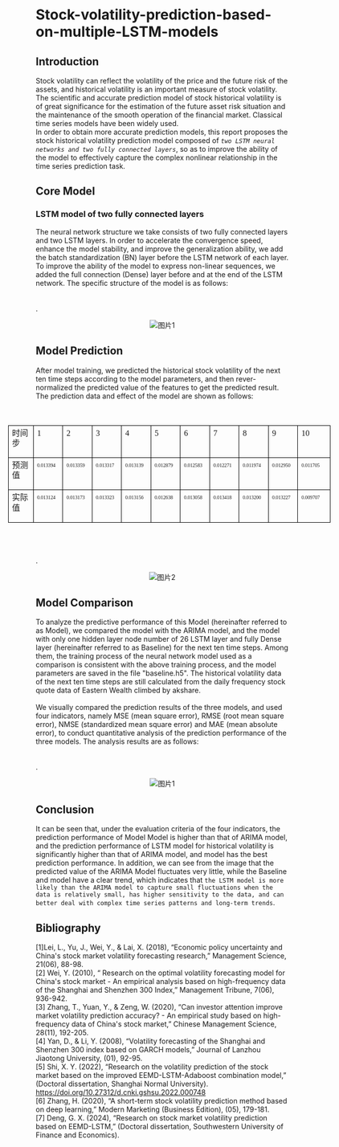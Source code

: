 # Stock-volatility-prediction-based-on-multiple-LSTM-models
## Introduction
Stock volatility can reflect the volatility of the price and the future risk of the assets, and historical volatility is an important measure of stock volatility. The scientific and accurate prediction model of stock historical volatility is of great significance for the estimation of the future asset risk situation and the maintenance of the smooth operation of the financial market. Classical time series models have been widely used. <br>In order to obtain more accurate prediction models, this report proposes the stock historical volatility prediction model composed of *`two LSTM neural networks and two fully connected layers`*, so as to improve the ability of the model to effectively capture the complex nonlinear relationship in the time series prediction task.
## Core Model
### LSTM model of two fully connected layers
The neural network structure we take consists of two fully connected layers and two LSTM layers. In order to accelerate the convergence speed, enhance the model stability, and improve the generalization ability, we add the batch standardization (BN) layer before the LSTM network of each layer. To improve the ability of the model to express non-linear sequences, we added the full connection (Dense) layer before and at the end of the LSTM network. The specific structure of the model is as follows:<br><br><br>
.<div align=center>
![图片1](https://github.com/opdpjfj/Stock-volatility-prediction-based-on-multiple-LSTM-models/assets/125139348/fa903923-8004-4732-8e4a-b1daebfe0a23)
</div>

## Model Prediction
After model training, we predicted the historical stock volatility of the next ten time steps according to the model parameters, and then rever-normalized the predicted value of the features to get the predicted result. The prediction data and effect of the model are shown as follows:<br><br><br>
<table class="MsoTableGrid" border="1" cellspacing="0" style="border-collapse:collapse;width:482.1500pt;margin-left:-41.5500pt;
border:none;mso-border-left-alt:0.5000pt solid windowtext;mso-border-top-alt:0.5000pt solid windowtext;
mso-border-right-alt:0.5000pt solid windowtext;mso-border-bottom-alt:0.5000pt solid windowtext;mso-border-insideh:0.5000pt solid windowtext;
mso-border-insidev:0.5000pt solid windowtext;mso-padding-alt:0.0000pt 5.4000pt 0.0000pt 5.4000pt ;"><tbody><tr><td width="103" valign="top" style="width:51.6500pt;padding:0.0000pt 5.4000pt 0.0000pt 5.4000pt ;border-left:1.0000pt solid windowtext;
mso-border-left-alt:0.5000pt solid windowtext;border-right:1.0000pt solid windowtext;mso-border-right-alt:0.5000pt solid windowtext;
border-top:1.0000pt solid windowtext;mso-border-top-alt:0.5000pt solid windowtext;border-bottom:1.0000pt solid windowtext;
mso-border-bottom-alt:0.5000pt solid windowtext;"><p class="MsoNormal" style="margin-top:4.9000pt;line-height:15.3000pt;mso-line-height-rule:exactly;"><span style="font-family:宋体;letter-spacing:-0.1000pt;font-size:12.0000pt;
mso-font-kerning:1.0000pt;position:relative;top:-1.0000pt;
mso-text-raise:1.0000pt;"><font face="宋体">时间步</font></span><span style="font-family:宋体;letter-spacing:-0.1000pt;font-size:12.0000pt;
mso-font-kerning:1.0000pt;position:relative;top:-1.0000pt;
mso-text-raise:1.0000pt;"><o:p></o:p></span></p></td><td width="83" valign="top" style="width:41.6000pt;padding:0.0000pt 5.4000pt 0.0000pt 5.4000pt ;border-left:1.0000pt solid windowtext;
mso-border-left-alt:0.5000pt solid windowtext;border-right:1.0000pt solid windowtext;mso-border-right-alt:0.5000pt solid windowtext;
border-top:1.0000pt solid windowtext;mso-border-top-alt:0.5000pt solid windowtext;border-bottom:1.0000pt solid windowtext;
mso-border-bottom-alt:0.5000pt solid windowtext;"><p class="MsoNormal" style="margin-top:4.9000pt;line-height:15.3000pt;mso-line-height-rule:exactly;"><span style="font-family:宋体;letter-spacing:-0.1000pt;font-size:12.0000pt;
mso-font-kerning:1.0000pt;position:relative;top:-1.0000pt;
mso-text-raise:1.0000pt;"><font face="宋体">1</font></span><span style="font-family:宋体;letter-spacing:-0.1000pt;font-size:12.0000pt;
mso-font-kerning:1.0000pt;position:relative;top:-1.0000pt;
mso-text-raise:1.0000pt;"><o:p></o:p></span></p></td><td width="83" valign="top" style="width:41.6000pt;padding:0.0000pt 5.4000pt 0.0000pt 5.4000pt ;border-left:1.0000pt solid windowtext;
mso-border-left-alt:0.5000pt solid windowtext;border-right:1.0000pt solid windowtext;mso-border-right-alt:0.5000pt solid windowtext;
border-top:1.0000pt solid windowtext;mso-border-top-alt:0.5000pt solid windowtext;border-bottom:1.0000pt solid windowtext;
mso-border-bottom-alt:0.5000pt solid windowtext;"><p class="MsoNormal" style="margin-top:4.9000pt;line-height:15.3000pt;mso-line-height-rule:exactly;"><span style="font-family:宋体;letter-spacing:-0.1000pt;font-size:12.0000pt;
mso-font-kerning:1.0000pt;position:relative;top:-1.0000pt;
mso-text-raise:1.0000pt;"><font face="宋体">2</font></span><span style="font-family:宋体;letter-spacing:-0.1000pt;font-size:12.0000pt;
mso-font-kerning:1.0000pt;position:relative;top:-1.0000pt;
mso-text-raise:1.0000pt;"><o:p></o:p></span></p></td><td width="83" valign="top" style="width:41.6000pt;padding:0.0000pt 5.4000pt 0.0000pt 5.4000pt ;border-left:1.0000pt solid windowtext;
mso-border-left-alt:0.5000pt solid windowtext;border-right:1.0000pt solid windowtext;mso-border-right-alt:0.5000pt solid windowtext;
border-top:1.0000pt solid windowtext;mso-border-top-alt:0.5000pt solid windowtext;border-bottom:1.0000pt solid windowtext;
mso-border-bottom-alt:0.5000pt solid windowtext;"><p class="MsoNormal" style="margin-top:4.9000pt;line-height:15.3000pt;mso-line-height-rule:exactly;"><span style="font-family:宋体;letter-spacing:-0.1000pt;font-size:12.0000pt;
mso-font-kerning:1.0000pt;position:relative;top:-1.0000pt;
mso-text-raise:1.0000pt;"><font face="宋体">3</font></span><span style="font-family:宋体;letter-spacing:-0.1000pt;font-size:12.0000pt;
mso-font-kerning:1.0000pt;position:relative;top:-1.0000pt;
mso-text-raise:1.0000pt;"><o:p></o:p></span></p></td><td width="83" valign="top" style="width:41.6000pt;padding:0.0000pt 5.4000pt 0.0000pt 5.4000pt ;border-left:1.0000pt solid windowtext;
mso-border-left-alt:0.5000pt solid windowtext;border-right:1.0000pt solid windowtext;mso-border-right-alt:0.5000pt solid windowtext;
border-top:1.0000pt solid windowtext;mso-border-top-alt:0.5000pt solid windowtext;border-bottom:1.0000pt solid windowtext;
mso-border-bottom-alt:0.5000pt solid windowtext;"><p class="MsoNormal" style="margin-top:4.9000pt;line-height:15.3000pt;mso-line-height-rule:exactly;"><span style="font-family:宋体;letter-spacing:-0.1000pt;font-size:12.0000pt;
mso-font-kerning:1.0000pt;position:relative;top:-1.0000pt;
mso-text-raise:1.0000pt;"><font face="宋体">4</font></span><span style="font-family:宋体;letter-spacing:-0.1000pt;font-size:12.0000pt;
mso-font-kerning:1.0000pt;position:relative;top:-1.0000pt;
mso-text-raise:1.0000pt;"><o:p></o:p></span></p></td><td width="83" valign="top" style="width:41.6000pt;padding:0.0000pt 5.4000pt 0.0000pt 5.4000pt ;border-left:1.0000pt solid windowtext;
mso-border-left-alt:0.5000pt solid windowtext;border-right:1.0000pt solid windowtext;mso-border-right-alt:0.5000pt solid windowtext;
border-top:1.0000pt solid windowtext;mso-border-top-alt:0.5000pt solid windowtext;border-bottom:1.0000pt solid windowtext;
mso-border-bottom-alt:0.5000pt solid windowtext;"><p class="MsoNormal" style="margin-top:4.9000pt;line-height:15.3000pt;mso-line-height-rule:exactly;"><span style="font-family:宋体;letter-spacing:-0.1000pt;font-size:12.0000pt;
mso-font-kerning:1.0000pt;position:relative;top:-1.0000pt;
mso-text-raise:1.0000pt;"><font face="宋体">5</font></span><span style="font-family:宋体;letter-spacing:-0.1000pt;font-size:12.0000pt;
mso-font-kerning:1.0000pt;position:relative;top:-1.0000pt;
mso-text-raise:1.0000pt;"><o:p></o:p></span></p></td><td width="83" valign="top" style="width:41.6000pt;padding:0.0000pt 5.4000pt 0.0000pt 5.4000pt ;border-left:1.0000pt solid windowtext;
mso-border-left-alt:0.5000pt solid windowtext;border-right:1.0000pt solid windowtext;mso-border-right-alt:0.5000pt solid windowtext;
border-top:1.0000pt solid windowtext;mso-border-top-alt:0.5000pt solid windowtext;border-bottom:1.0000pt solid windowtext;
mso-border-bottom-alt:0.5000pt solid windowtext;"><p class="MsoNormal" style="margin-top:4.9000pt;line-height:15.3000pt;mso-line-height-rule:exactly;"><span style="font-family:宋体;letter-spacing:-0.1000pt;font-size:12.0000pt;
mso-font-kerning:1.0000pt;position:relative;top:-1.0000pt;
mso-text-raise:1.0000pt;"><font face="宋体">6</font></span><span style="font-family:宋体;letter-spacing:-0.1000pt;font-size:12.0000pt;
mso-font-kerning:1.0000pt;position:relative;top:-1.0000pt;
mso-text-raise:1.0000pt;"><o:p></o:p></span></p></td><td width="83" valign="top" style="width:41.6000pt;padding:0.0000pt 5.4000pt 0.0000pt 5.4000pt ;border-left:1.0000pt solid windowtext;
mso-border-left-alt:0.5000pt solid windowtext;border-right:1.0000pt solid windowtext;mso-border-right-alt:0.5000pt solid windowtext;
border-top:1.0000pt solid windowtext;mso-border-top-alt:0.5000pt solid windowtext;border-bottom:1.0000pt solid windowtext;
mso-border-bottom-alt:0.5000pt solid windowtext;"><p class="MsoNormal" style="margin-top:4.9000pt;line-height:15.3000pt;mso-line-height-rule:exactly;"><span style="font-family:宋体;letter-spacing:-0.1000pt;font-size:12.0000pt;
mso-font-kerning:1.0000pt;position:relative;top:-1.0000pt;
mso-text-raise:1.0000pt;"><font face="宋体">7</font></span><span style="font-family:宋体;letter-spacing:-0.1000pt;font-size:12.0000pt;
mso-font-kerning:1.0000pt;position:relative;top:-1.0000pt;
mso-text-raise:1.0000pt;"><o:p></o:p></span></p></td><td width="83" valign="top" style="width:41.6000pt;padding:0.0000pt 5.4000pt 0.0000pt 5.4000pt ;border-left:1.0000pt solid windowtext;
mso-border-left-alt:0.5000pt solid windowtext;border-right:1.0000pt solid windowtext;mso-border-right-alt:0.5000pt solid windowtext;
border-top:1.0000pt solid windowtext;mso-border-top-alt:0.5000pt solid windowtext;border-bottom:1.0000pt solid windowtext;
mso-border-bottom-alt:0.5000pt solid windowtext;"><p class="MsoNormal" style="margin-top:4.9000pt;line-height:15.3000pt;mso-line-height-rule:exactly;"><span style="font-family:宋体;letter-spacing:-0.1000pt;font-size:12.0000pt;
mso-font-kerning:1.0000pt;position:relative;top:-1.0000pt;
mso-text-raise:1.0000pt;"><font face="宋体">8</font></span><span style="font-family:宋体;letter-spacing:-0.1000pt;font-size:12.0000pt;
mso-font-kerning:1.0000pt;position:relative;top:-1.0000pt;
mso-text-raise:1.0000pt;"><o:p></o:p></span></p></td><td width="83" valign="top" style="width:41.6000pt;padding:0.0000pt 5.4000pt 0.0000pt 5.4000pt ;border-left:1.0000pt solid windowtext;
mso-border-left-alt:0.5000pt solid windowtext;border-right:1.0000pt solid windowtext;mso-border-right-alt:0.5000pt solid windowtext;
border-top:1.0000pt solid windowtext;mso-border-top-alt:0.5000pt solid windowtext;border-bottom:1.0000pt solid windowtext;
mso-border-bottom-alt:0.5000pt solid windowtext;"><p class="MsoNormal" style="margin-top:4.9000pt;line-height:15.3000pt;mso-line-height-rule:exactly;"><span style="font-family:宋体;letter-spacing:-0.1000pt;font-size:12.0000pt;
mso-font-kerning:1.0000pt;position:relative;top:-1.0000pt;
mso-text-raise:1.0000pt;"><font face="宋体">9</font></span><span style="font-family:宋体;letter-spacing:-0.1000pt;font-size:12.0000pt;
mso-font-kerning:1.0000pt;position:relative;top:-1.0000pt;
mso-text-raise:1.0000pt;"><o:p></o:p></span></p></td><td width="112" valign="top" style="width:56.1000pt;padding:0.0000pt 5.4000pt 0.0000pt 5.4000pt ;border-left:1.0000pt solid windowtext;
mso-border-left-alt:0.5000pt solid windowtext;border-right:1.0000pt solid windowtext;mso-border-right-alt:0.5000pt solid windowtext;
border-top:1.0000pt solid windowtext;mso-border-top-alt:0.5000pt solid windowtext;border-bottom:1.0000pt solid windowtext;
mso-border-bottom-alt:0.5000pt solid windowtext;"><p class="MsoNormal" style="margin-top:4.9000pt;line-height:15.3000pt;mso-line-height-rule:exactly;"><span style="font-family:宋体;letter-spacing:-0.1000pt;font-size:12.0000pt;
mso-font-kerning:1.0000pt;position:relative;top:-1.0000pt;
mso-text-raise:1.0000pt;"><font face="宋体">10</font></span><span style="font-family:宋体;letter-spacing:-0.1000pt;font-size:12.0000pt;
mso-font-kerning:1.0000pt;position:relative;top:-1.0000pt;
mso-text-raise:1.0000pt;"><o:p></o:p></span></p></td></tr><tr><td width="103" valign="top" style="width:51.6500pt;padding:0.0000pt 5.4000pt 0.0000pt 5.4000pt ;border-left:1.0000pt solid windowtext;
mso-border-left-alt:0.5000pt solid windowtext;border-right:1.0000pt solid windowtext;mso-border-right-alt:0.5000pt solid windowtext;
border-top:none;mso-border-top-alt:0.5000pt solid windowtext;border-bottom:1.0000pt solid windowtext;
mso-border-bottom-alt:0.5000pt solid windowtext;"><p class="MsoNormal" style="margin-top:4.9000pt;line-height:15.3000pt;mso-line-height-rule:exactly;"><span style="font-family:宋体;letter-spacing:-0.1000pt;font-size:12.0000pt;
mso-font-kerning:1.0000pt;position:relative;top:-1.0000pt;
mso-text-raise:1.0000pt;"><font face="宋体">预测值</font></span><span style="font-family:宋体;letter-spacing:-0.1000pt;font-size:12.0000pt;
mso-font-kerning:1.0000pt;position:relative;top:-1.0000pt;
mso-text-raise:1.0000pt;"><o:p></o:p></span></p></td><td width="83" valign="top" style="width:41.6000pt;padding:0.0000pt 5.4000pt 0.0000pt 5.4000pt ;border-left:1.0000pt solid windowtext;
mso-border-left-alt:0.5000pt solid windowtext;border-right:1.0000pt solid windowtext;mso-border-right-alt:0.5000pt solid windowtext;
border-top:none;mso-border-top-alt:0.5000pt solid windowtext;border-bottom:1.0000pt solid windowtext;
mso-border-bottom-alt:0.5000pt solid windowtext;"><p class="MsoNormal" style="margin-top:4.9000pt;line-height:15.3000pt;mso-line-height-rule:exactly;"><span style="font-family:'Calibri Light';mso-fareast-font-family:宋体;mso-bidi-font-family:宋体;
letter-spacing:-0.1000pt;font-size:7.5000pt;mso-font-kerning:1.0000pt;
position:relative;top:-1.0000pt;mso-text-raise:1.0000pt;">0.013</span><span style="font-family:宋体;mso-ascii-font-family:'Calibri Light';mso-hansi-font-family:'Calibri Light';
letter-spacing:-0.1000pt;font-size:7.5000pt;mso-font-kerning:1.0000pt;
position:relative;top:-1.0000pt;mso-text-raise:1.0000pt;"><font face="Calibri Light">394</font></span><span style="font-family:宋体;letter-spacing:-0.1000pt;font-size:12.0000pt;
mso-font-kerning:1.0000pt;position:relative;top:-1.0000pt;
mso-text-raise:1.0000pt;"><o:p></o:p></span></p></td><td width="83" valign="top" style="width:41.6000pt;padding:0.0000pt 5.4000pt 0.0000pt 5.4000pt ;border-left:1.0000pt solid windowtext;
mso-border-left-alt:0.5000pt solid windowtext;border-right:1.0000pt solid windowtext;mso-border-right-alt:0.5000pt solid windowtext;
border-top:none;mso-border-top-alt:0.5000pt solid windowtext;border-bottom:1.0000pt solid windowtext;
mso-border-bottom-alt:0.5000pt solid windowtext;"><p class="MsoNormal" style="margin-top:4.9000pt;line-height:15.3000pt;mso-line-height-rule:exactly;"><span style="font-family:'Calibri Light';mso-fareast-font-family:宋体;mso-bidi-font-family:宋体;
letter-spacing:-0.1000pt;font-size:7.5000pt;mso-font-kerning:1.0000pt;
position:relative;top:-1.0000pt;mso-text-raise:1.0000pt;">0.01</span><span style="font-family:宋体;mso-ascii-font-family:'Calibri Light';mso-hansi-font-family:'Calibri Light';
letter-spacing:-0.1000pt;font-size:7.5000pt;mso-font-kerning:1.0000pt;
position:relative;top:-1.0000pt;mso-text-raise:1.0000pt;"><font face="Calibri Light">3359</font></span><span style="font-family:'Calibri Light';mso-fareast-font-family:宋体;mso-bidi-font-family:宋体;
letter-spacing:-0.1000pt;font-size:7.5000pt;mso-font-kerning:1.0000pt;
position:relative;top:-1.0000pt;mso-text-raise:1.0000pt;"><o:p></o:p></span></p></td><td width="83" valign="top" style="width:41.6000pt;padding:0.0000pt 5.4000pt 0.0000pt 5.4000pt ;border-left:1.0000pt solid windowtext;
mso-border-left-alt:0.5000pt solid windowtext;border-right:1.0000pt solid windowtext;mso-border-right-alt:0.5000pt solid windowtext;
border-top:none;mso-border-top-alt:0.5000pt solid windowtext;border-bottom:1.0000pt solid windowtext;
mso-border-bottom-alt:0.5000pt solid windowtext;"><p class="MsoNormal" style="margin-top:4.9000pt;line-height:15.3000pt;mso-line-height-rule:exactly;"><span style="font-family:'Calibri Light';mso-fareast-font-family:宋体;mso-bidi-font-family:宋体;
letter-spacing:-0.1000pt;font-size:7.5000pt;mso-font-kerning:1.0000pt;
position:relative;top:-1.0000pt;mso-text-raise:1.0000pt;">0.0</span><span style="font-family:宋体;mso-ascii-font-family:'Calibri Light';mso-hansi-font-family:'Calibri Light';
letter-spacing:-0.1000pt;font-size:7.5000pt;mso-font-kerning:1.0000pt;
position:relative;top:-1.0000pt;mso-text-raise:1.0000pt;"><font face="Calibri Light">13317</font></span><span style="font-family:'Calibri Light';mso-fareast-font-family:宋体;mso-bidi-font-family:宋体;
letter-spacing:-0.1000pt;font-size:7.5000pt;mso-font-kerning:1.0000pt;
position:relative;top:-1.0000pt;mso-text-raise:1.0000pt;"><o:p></o:p></span></p></td><td width="83" valign="top" style="width:41.6000pt;padding:0.0000pt 5.4000pt 0.0000pt 5.4000pt ;border-left:1.0000pt solid windowtext;
mso-border-left-alt:0.5000pt solid windowtext;border-right:1.0000pt solid windowtext;mso-border-right-alt:0.5000pt solid windowtext;
border-top:none;mso-border-top-alt:0.5000pt solid windowtext;border-bottom:1.0000pt solid windowtext;
mso-border-bottom-alt:0.5000pt solid windowtext;"><p class="MsoNormal" style="margin-top:4.9000pt;line-height:15.3000pt;mso-line-height-rule:exactly;"><span style="font-family:'Calibri Light';mso-fareast-font-family:宋体;mso-bidi-font-family:宋体;
letter-spacing:-0.1000pt;font-size:7.5000pt;mso-font-kerning:1.0000pt;
position:relative;top:-1.0000pt;mso-text-raise:1.0000pt;">0.013</span><span style="font-family:宋体;mso-ascii-font-family:'Calibri Light';mso-hansi-font-family:'Calibri Light';
letter-spacing:-0.1000pt;font-size:7.5000pt;mso-font-kerning:1.0000pt;
position:relative;top:-1.0000pt;mso-text-raise:1.0000pt;"><font face="Calibri Light">139</font></span><span style="font-family:'Calibri Light';mso-fareast-font-family:宋体;mso-bidi-font-family:宋体;
letter-spacing:-0.1000pt;font-size:7.5000pt;mso-font-kerning:1.0000pt;
position:relative;top:-1.0000pt;mso-text-raise:1.0000pt;"><o:p></o:p></span></p></td><td width="83" valign="top" style="width:41.6000pt;padding:0.0000pt 5.4000pt 0.0000pt 5.4000pt ;border-left:1.0000pt solid windowtext;
mso-border-left-alt:0.5000pt solid windowtext;border-right:1.0000pt solid windowtext;mso-border-right-alt:0.5000pt solid windowtext;
border-top:none;mso-border-top-alt:0.5000pt solid windowtext;border-bottom:1.0000pt solid windowtext;
mso-border-bottom-alt:0.5000pt solid windowtext;"><p class="MsoNormal" style="margin-top:4.9000pt;line-height:15.3000pt;mso-line-height-rule:exactly;"><span style="font-family:'Calibri Light';mso-fareast-font-family:宋体;mso-bidi-font-family:宋体;
letter-spacing:-0.1000pt;font-size:7.5000pt;mso-font-kerning:1.0000pt;
position:relative;top:-1.0000pt;mso-text-raise:1.0000pt;">0.0</span><span style="font-family:宋体;mso-ascii-font-family:'Calibri Light';mso-hansi-font-family:'Calibri Light';
letter-spacing:-0.1000pt;font-size:7.5000pt;mso-font-kerning:1.0000pt;
position:relative;top:-1.0000pt;mso-text-raise:1.0000pt;"><font face="Calibri Light">12879</font></span><span style="font-family:'Calibri Light';mso-fareast-font-family:宋体;mso-bidi-font-family:宋体;
letter-spacing:-0.1000pt;font-size:7.5000pt;mso-font-kerning:1.0000pt;
position:relative;top:-1.0000pt;mso-text-raise:1.0000pt;"><o:p></o:p></span></p></td><td width="83" valign="top" style="width:41.6000pt;padding:0.0000pt 5.4000pt 0.0000pt 5.4000pt ;border-left:1.0000pt solid windowtext;
mso-border-left-alt:0.5000pt solid windowtext;border-right:1.0000pt solid windowtext;mso-border-right-alt:0.5000pt solid windowtext;
border-top:none;mso-border-top-alt:0.5000pt solid windowtext;border-bottom:1.0000pt solid windowtext;
mso-border-bottom-alt:0.5000pt solid windowtext;"><p class="MsoNormal" style="margin-top:4.9000pt;line-height:15.3000pt;mso-line-height-rule:exactly;"><span style="font-family:'Calibri Light';mso-fareast-font-family:宋体;mso-bidi-font-family:宋体;
letter-spacing:-0.1000pt;font-size:7.5000pt;mso-font-kerning:1.0000pt;
position:relative;top:-1.0000pt;mso-text-raise:1.0000pt;">0.0</span><span style="font-family:宋体;mso-ascii-font-family:'Calibri Light';mso-hansi-font-family:'Calibri Light';
letter-spacing:-0.1000pt;font-size:7.5000pt;mso-font-kerning:1.0000pt;
position:relative;top:-1.0000pt;mso-text-raise:1.0000pt;"><font face="Calibri Light">12583</font></span><span style="font-family:'Calibri Light';mso-fareast-font-family:宋体;mso-bidi-font-family:宋体;
letter-spacing:-0.1000pt;font-size:7.5000pt;mso-font-kerning:1.0000pt;
position:relative;top:-1.0000pt;mso-text-raise:1.0000pt;"><o:p></o:p></span></p></td><td width="83" valign="top" style="width:41.6000pt;padding:0.0000pt 5.4000pt 0.0000pt 5.4000pt ;border-left:1.0000pt solid windowtext;
mso-border-left-alt:0.5000pt solid windowtext;border-right:1.0000pt solid windowtext;mso-border-right-alt:0.5000pt solid windowtext;
border-top:none;mso-border-top-alt:0.5000pt solid windowtext;border-bottom:1.0000pt solid windowtext;
mso-border-bottom-alt:0.5000pt solid windowtext;"><p class="MsoNormal" style="margin-top:4.9000pt;line-height:15.3000pt;mso-line-height-rule:exactly;"><span style="font-family:'Calibri Light';mso-fareast-font-family:宋体;mso-bidi-font-family:宋体;
letter-spacing:-0.1000pt;font-size:7.5000pt;mso-font-kerning:1.0000pt;
position:relative;top:-1.0000pt;mso-text-raise:1.0000pt;">0.0</span><span style="font-family:宋体;mso-ascii-font-family:'Calibri Light';mso-hansi-font-family:'Calibri Light';
letter-spacing:-0.1000pt;font-size:7.5000pt;mso-font-kerning:1.0000pt;
position:relative;top:-1.0000pt;mso-text-raise:1.0000pt;"><font face="Calibri Light">12271</font></span><span style="font-family:'Calibri Light';mso-fareast-font-family:宋体;mso-bidi-font-family:宋体;
letter-spacing:-0.1000pt;font-size:7.5000pt;mso-font-kerning:1.0000pt;
position:relative;top:-1.0000pt;mso-text-raise:1.0000pt;"><o:p></o:p></span></p></td><td width="83" valign="top" style="width:41.6000pt;padding:0.0000pt 5.4000pt 0.0000pt 5.4000pt ;border-left:1.0000pt solid windowtext;
mso-border-left-alt:0.5000pt solid windowtext;border-right:1.0000pt solid windowtext;mso-border-right-alt:0.5000pt solid windowtext;
border-top:none;mso-border-top-alt:0.5000pt solid windowtext;border-bottom:1.0000pt solid windowtext;
mso-border-bottom-alt:0.5000pt solid windowtext;"><p class="MsoNormal" style="margin-top:4.9000pt;line-height:15.3000pt;mso-line-height-rule:exactly;"><span style="font-family:'Calibri Light';mso-fareast-font-family:宋体;mso-bidi-font-family:宋体;
letter-spacing:-0.1000pt;font-size:7.5000pt;mso-font-kerning:1.0000pt;
position:relative;top:-1.0000pt;mso-text-raise:1.0000pt;">0.0</span><span style="font-family:宋体;mso-ascii-font-family:'Calibri Light';mso-hansi-font-family:'Calibri Light';
letter-spacing:-0.1000pt;font-size:7.5000pt;mso-font-kerning:1.0000pt;
position:relative;top:-1.0000pt;mso-text-raise:1.0000pt;"><font face="Calibri Light">11974</font></span><span style="font-family:'Calibri Light';mso-fareast-font-family:宋体;mso-bidi-font-family:宋体;
letter-spacing:-0.1000pt;font-size:7.5000pt;mso-font-kerning:1.0000pt;
position:relative;top:-1.0000pt;mso-text-raise:1.0000pt;"><o:p></o:p></span></p></td><td width="83" valign="top" style="width:41.6000pt;padding:0.0000pt 5.4000pt 0.0000pt 5.4000pt ;border-left:1.0000pt solid windowtext;
mso-border-left-alt:0.5000pt solid windowtext;border-right:1.0000pt solid windowtext;mso-border-right-alt:0.5000pt solid windowtext;
border-top:none;mso-border-top-alt:0.5000pt solid windowtext;border-bottom:1.0000pt solid windowtext;
mso-border-bottom-alt:0.5000pt solid windowtext;"><p class="MsoNormal" style="margin-top:4.9000pt;line-height:15.3000pt;mso-line-height-rule:exactly;"><span style="font-family:'Calibri Light';mso-fareast-font-family:宋体;mso-bidi-font-family:宋体;
letter-spacing:-0.1000pt;font-size:7.5000pt;mso-font-kerning:1.0000pt;
position:relative;top:-1.0000pt;mso-text-raise:1.0000pt;">0.012950</span><span style="font-family:宋体;mso-ascii-font-family:'Calibri Light';mso-hansi-font-family:'Calibri Light';
letter-spacing:-0.1000pt;font-size:7.5000pt;mso-font-kerning:1.0000pt;
position:relative;top:-1.0000pt;mso-text-raise:1.0000pt;"><o:p></o:p></span></p></td><td width="112" valign="top" style="width:56.1000pt;padding:0.0000pt 5.4000pt 0.0000pt 5.4000pt ;border-left:1.0000pt solid windowtext;
mso-border-left-alt:0.5000pt solid windowtext;border-right:1.0000pt solid windowtext;mso-border-right-alt:0.5000pt solid windowtext;
border-top:none;mso-border-top-alt:0.5000pt solid windowtext;border-bottom:1.0000pt solid windowtext;
mso-border-bottom-alt:0.5000pt solid windowtext;"><p class="MsoNormal" style="margin-top:4.9000pt;line-height:15.3000pt;mso-line-height-rule:exactly;"><span style="font-family:'Calibri Light';mso-fareast-font-family:宋体;mso-bidi-font-family:宋体;
letter-spacing:-0.1000pt;font-size:7.5000pt;mso-font-kerning:1.0000pt;
position:relative;top:-1.0000pt;mso-text-raise:1.0000pt;">0.0</span><span style="font-family:宋体;mso-ascii-font-family:'Calibri Light';mso-hansi-font-family:'Calibri Light';
letter-spacing:-0.1000pt;font-size:7.5000pt;mso-font-kerning:1.0000pt;
position:relative;top:-1.0000pt;mso-text-raise:1.0000pt;"><font face="Calibri Light">11705</font></span><span style="font-family:'Calibri Light';mso-fareast-font-family:宋体;mso-bidi-font-family:宋体;
letter-spacing:-0.1000pt;font-size:7.5000pt;mso-font-kerning:1.0000pt;
position:relative;top:-1.0000pt;mso-text-raise:1.0000pt;"><o:p></o:p></span></p></td></tr><tr><td width="103" valign="top" style="width:51.6500pt;padding:0.0000pt 5.4000pt 0.0000pt 5.4000pt ;border-left:1.0000pt solid windowtext;
mso-border-left-alt:0.5000pt solid windowtext;border-right:1.0000pt solid windowtext;mso-border-right-alt:0.5000pt solid windowtext;
border-top:none;mso-border-top-alt:0.5000pt solid windowtext;border-bottom:1.0000pt solid windowtext;
mso-border-bottom-alt:0.5000pt solid windowtext;"><p class="MsoNormal" style="margin-top:4.9000pt;line-height:15.3000pt;mso-line-height-rule:exactly;"><span style="font-family:宋体;letter-spacing:-0.1000pt;font-size:12.0000pt;
mso-font-kerning:1.0000pt;position:relative;top:-1.0000pt;
mso-text-raise:1.0000pt;"><font face="宋体">实际值</font></span><span style="font-family:宋体;letter-spacing:-0.1000pt;font-size:12.0000pt;
mso-font-kerning:1.0000pt;position:relative;top:-1.0000pt;
mso-text-raise:1.0000pt;"><o:p></o:p></span></p></td><td width="83" valign="top" style="width:41.6000pt;padding:0.0000pt 5.4000pt 0.0000pt 5.4000pt ;border-left:1.0000pt solid windowtext;
mso-border-left-alt:0.5000pt solid windowtext;border-right:1.0000pt solid windowtext;mso-border-right-alt:0.5000pt solid windowtext;
border-top:none;mso-border-top-alt:0.5000pt solid windowtext;border-bottom:1.0000pt solid windowtext;
mso-border-bottom-alt:0.5000pt solid windowtext;"><p class="MsoNormal" style="margin-top:4.9000pt;line-height:15.3000pt;mso-line-height-rule:exactly;"><span style="font-family:'Calibri Light';mso-fareast-font-family:宋体;mso-bidi-font-family:宋体;
letter-spacing:-0.1000pt;font-size:7.5000pt;mso-font-kerning:1.0000pt;
position:relative;top:-1.0000pt;mso-text-raise:1.0000pt;">0.013124</span><span style="font-family:宋体;mso-ascii-font-family:'Calibri Light';mso-hansi-font-family:'Calibri Light';
letter-spacing:-0.1000pt;font-size:7.5000pt;mso-font-kerning:1.0000pt;
position:relative;top:-1.0000pt;mso-text-raise:1.0000pt;"><o:p></o:p></span></p></td><td width="83" valign="top" style="width:41.6000pt;padding:0.0000pt 5.4000pt 0.0000pt 5.4000pt ;border-left:1.0000pt solid windowtext;
mso-border-left-alt:0.5000pt solid windowtext;border-right:1.0000pt solid windowtext;mso-border-right-alt:0.5000pt solid windowtext;
border-top:none;mso-border-top-alt:0.5000pt solid windowtext;border-bottom:1.0000pt solid windowtext;
mso-border-bottom-alt:0.5000pt solid windowtext;"><p class="MsoNormal" style="margin-top:4.9000pt;line-height:15.3000pt;mso-line-height-rule:exactly;"><span style="font-family:'Calibri Light';mso-fareast-font-family:宋体;mso-bidi-font-family:宋体;
letter-spacing:-0.1000pt;font-size:7.5000pt;mso-font-kerning:1.0000pt;
position:relative;top:-1.0000pt;mso-text-raise:1.0000pt;">0.013173</span><span style="font-family:宋体;mso-ascii-font-family:'Calibri Light';mso-hansi-font-family:'Calibri Light';
letter-spacing:-0.1000pt;font-size:7.5000pt;mso-font-kerning:1.0000pt;
position:relative;top:-1.0000pt;mso-text-raise:1.0000pt;"><o:p></o:p></span></p></td><td width="83" valign="top" style="width:41.6000pt;padding:0.0000pt 5.4000pt 0.0000pt 5.4000pt ;border-left:1.0000pt solid windowtext;
mso-border-left-alt:0.5000pt solid windowtext;border-right:1.0000pt solid windowtext;mso-border-right-alt:0.5000pt solid windowtext;
border-top:none;mso-border-top-alt:0.5000pt solid windowtext;border-bottom:1.0000pt solid windowtext;
mso-border-bottom-alt:0.5000pt solid windowtext;"><p class="MsoNormal" style="margin-top:4.9000pt;line-height:15.3000pt;mso-line-height-rule:exactly;"><span style="font-family:'Calibri Light';mso-fareast-font-family:宋体;mso-bidi-font-family:宋体;
letter-spacing:-0.1000pt;font-size:7.5000pt;mso-font-kerning:1.0000pt;
position:relative;top:-1.0000pt;mso-text-raise:1.0000pt;">0.013323</span><span style="font-family:宋体;mso-ascii-font-family:'Calibri Light';mso-hansi-font-family:'Calibri Light';
letter-spacing:-0.1000pt;font-size:7.5000pt;mso-font-kerning:1.0000pt;
position:relative;top:-1.0000pt;mso-text-raise:1.0000pt;"><o:p></o:p></span></p></td><td width="83" valign="top" style="width:41.6000pt;padding:0.0000pt 5.4000pt 0.0000pt 5.4000pt ;border-left:1.0000pt solid windowtext;
mso-border-left-alt:0.5000pt solid windowtext;border-right:1.0000pt solid windowtext;mso-border-right-alt:0.5000pt solid windowtext;
border-top:none;mso-border-top-alt:0.5000pt solid windowtext;border-bottom:1.0000pt solid windowtext;
mso-border-bottom-alt:0.5000pt solid windowtext;"><p class="MsoNormal" style="margin-top:4.9000pt;line-height:15.3000pt;mso-line-height-rule:exactly;"><span style="font-family:'Calibri Light';mso-fareast-font-family:宋体;mso-bidi-font-family:宋体;
letter-spacing:-0.1000pt;font-size:7.5000pt;mso-font-kerning:1.0000pt;
position:relative;top:-1.0000pt;mso-text-raise:1.0000pt;">0.013156</span><span style="font-family:宋体;mso-ascii-font-family:'Calibri Light';mso-hansi-font-family:'Calibri Light';
letter-spacing:-0.1000pt;font-size:7.5000pt;mso-font-kerning:1.0000pt;
position:relative;top:-1.0000pt;mso-text-raise:1.0000pt;"><o:p></o:p></span></p></td><td width="83" valign="top" style="width:41.6000pt;padding:0.0000pt 5.4000pt 0.0000pt 5.4000pt ;border-left:1.0000pt solid windowtext;
mso-border-left-alt:0.5000pt solid windowtext;border-right:1.0000pt solid windowtext;mso-border-right-alt:0.5000pt solid windowtext;
border-top:none;mso-border-top-alt:0.5000pt solid windowtext;border-bottom:1.0000pt solid windowtext;
mso-border-bottom-alt:0.5000pt solid windowtext;"><p class="MsoNormal" style="margin-top:4.9000pt;line-height:15.3000pt;mso-line-height-rule:exactly;"><span style="font-family:'Calibri Light';mso-fareast-font-family:宋体;mso-bidi-font-family:宋体;
letter-spacing:-0.1000pt;font-size:7.5000pt;mso-font-kerning:1.0000pt;
position:relative;top:-1.0000pt;mso-text-raise:1.0000pt;">0.012638</span><span style="font-family:宋体;mso-ascii-font-family:'Calibri Light';mso-hansi-font-family:'Calibri Light';
letter-spacing:-0.1000pt;font-size:7.5000pt;mso-font-kerning:1.0000pt;
position:relative;top:-1.0000pt;mso-text-raise:1.0000pt;"><o:p></o:p></span></p></td><td width="83" valign="top" style="width:41.6000pt;padding:0.0000pt 5.4000pt 0.0000pt 5.4000pt ;border-left:1.0000pt solid windowtext;
mso-border-left-alt:0.5000pt solid windowtext;border-right:1.0000pt solid windowtext;mso-border-right-alt:0.5000pt solid windowtext;
border-top:none;mso-border-top-alt:0.5000pt solid windowtext;border-bottom:1.0000pt solid windowtext;
mso-border-bottom-alt:0.5000pt solid windowtext;"><p class="MsoNormal" style="margin-top:4.9000pt;line-height:15.3000pt;mso-line-height-rule:exactly;"><span style="font-family:'Calibri Light';mso-fareast-font-family:宋体;mso-bidi-font-family:宋体;
letter-spacing:-0.1000pt;font-size:7.5000pt;mso-font-kerning:1.0000pt;
position:relative;top:-1.0000pt;mso-text-raise:1.0000pt;">0.013058</span><span style="font-family:宋体;mso-ascii-font-family:'Calibri Light';mso-hansi-font-family:'Calibri Light';
letter-spacing:-0.1000pt;font-size:7.5000pt;mso-font-kerning:1.0000pt;
position:relative;top:-1.0000pt;mso-text-raise:1.0000pt;"><o:p></o:p></span></p></td><td width="83" valign="top" style="width:41.6000pt;padding:0.0000pt 5.4000pt 0.0000pt 5.4000pt ;border-left:1.0000pt solid windowtext;
mso-border-left-alt:0.5000pt solid windowtext;border-right:1.0000pt solid windowtext;mso-border-right-alt:0.5000pt solid windowtext;
border-top:none;mso-border-top-alt:0.5000pt solid windowtext;border-bottom:1.0000pt solid windowtext;
mso-border-bottom-alt:0.5000pt solid windowtext;"><p class="MsoNormal" style="margin-top:4.9000pt;line-height:15.3000pt;mso-line-height-rule:exactly;"><span style="font-family:'Calibri Light';mso-fareast-font-family:宋体;mso-bidi-font-family:宋体;
letter-spacing:-0.1000pt;font-size:7.5000pt;mso-font-kerning:1.0000pt;
position:relative;top:-1.0000pt;mso-text-raise:1.0000pt;">0.013418</span><span style="font-family:宋体;mso-ascii-font-family:'Calibri Light';mso-hansi-font-family:'Calibri Light';
letter-spacing:-0.1000pt;font-size:7.5000pt;mso-font-kerning:1.0000pt;
position:relative;top:-1.0000pt;mso-text-raise:1.0000pt;"><o:p></o:p></span></p></td><td width="83" valign="top" style="width:41.6000pt;padding:0.0000pt 5.4000pt 0.0000pt 5.4000pt ;border-left:1.0000pt solid windowtext;
mso-border-left-alt:0.5000pt solid windowtext;border-right:1.0000pt solid windowtext;mso-border-right-alt:0.5000pt solid windowtext;
border-top:none;mso-border-top-alt:0.5000pt solid windowtext;border-bottom:1.0000pt solid windowtext;
mso-border-bottom-alt:0.5000pt solid windowtext;"><p class="MsoNormal" style="margin-top:4.9000pt;line-height:15.3000pt;mso-line-height-rule:exactly;"><span style="font-family:'Calibri Light';mso-fareast-font-family:宋体;mso-bidi-font-family:宋体;
letter-spacing:-0.1000pt;font-size:7.5000pt;mso-font-kerning:1.0000pt;
position:relative;top:-1.0000pt;mso-text-raise:1.0000pt;">0.013200</span><span style="font-family:宋体;mso-ascii-font-family:'Calibri Light';mso-hansi-font-family:'Calibri Light';
letter-spacing:-0.1000pt;font-size:7.5000pt;mso-font-kerning:1.0000pt;
position:relative;top:-1.0000pt;mso-text-raise:1.0000pt;"><o:p></o:p></span></p></td><td width="83" valign="top" style="width:41.6000pt;padding:0.0000pt 5.4000pt 0.0000pt 5.4000pt ;border-left:1.0000pt solid windowtext;
mso-border-left-alt:0.5000pt solid windowtext;border-right:1.0000pt solid windowtext;mso-border-right-alt:0.5000pt solid windowtext;
border-top:none;mso-border-top-alt:0.5000pt solid windowtext;border-bottom:1.0000pt solid windowtext;
mso-border-bottom-alt:0.5000pt solid windowtext;"><p class="MsoNormal" style="margin-top:4.9000pt;line-height:15.3000pt;mso-line-height-rule:exactly;"><span style="font-family:'Calibri Light';mso-fareast-font-family:宋体;mso-bidi-font-family:宋体;
letter-spacing:-0.1000pt;font-size:7.5000pt;mso-font-kerning:1.0000pt;
position:relative;top:-1.0000pt;mso-text-raise:1.0000pt;">0.013227</span><span style="font-family:宋体;mso-ascii-font-family:'Calibri Light';mso-hansi-font-family:'Calibri Light';
letter-spacing:-0.1000pt;font-size:7.5000pt;mso-font-kerning:1.0000pt;
position:relative;top:-1.0000pt;mso-text-raise:1.0000pt;"><o:p></o:p></span></p></td><td width="112" valign="top" style="width:56.1000pt;padding:0.0000pt 5.4000pt 0.0000pt 5.4000pt ;border-left:1.0000pt solid windowtext;
mso-border-left-alt:0.5000pt solid windowtext;border-right:1.0000pt solid windowtext;mso-border-right-alt:0.5000pt solid windowtext;
border-top:none;mso-border-top-alt:0.5000pt solid windowtext;border-bottom:1.0000pt solid windowtext;
mso-border-bottom-alt:0.5000pt solid windowtext;"><p class="MsoNormal" style="margin-top:4.9000pt;line-height:15.3000pt;mso-line-height-rule:exactly;"><span style="font-family:'Calibri Light';mso-fareast-font-family:宋体;mso-bidi-font-family:宋体;
letter-spacing:-0.1000pt;font-size:7.5000pt;mso-font-kerning:1.0000pt;
position:relative;top:-1.0000pt;mso-text-raise:1.0000pt;">0.009707</span><span style="font-family:宋体;mso-ascii-font-family:'Calibri Light';mso-hansi-font-family:'Calibri Light';
letter-spacing:-0.1000pt;font-size:7.5000pt;mso-font-kerning:1.0000pt;
position:relative;top:-1.0000pt;mso-text-raise:1.0000pt;"><o:p></o:p></span></p></td></tr></tbody></table>

<br><br><br>
.<div align=center>
![图片2](https://github.com/opdpjfj/Stock-volatility-prediction-based-on-multiple-LSTM-models/assets/125139348/bb6e35b1-f116-4664-9c85-5627d989552b)
</div>

## Model Comparison 
To analyze the predictive performance of this Model (hereinafter referred to as Model), we compared the model with the ARIMA model, and the model with only one hidden layer node number of 26 LSTM layer and fully Dense layer (hereinafter referred to as Baseline) for the next ten time steps. Among them, the training process of the neural network model used as a comparison is consistent with the above training process, and the model parameters are saved in the file "baseline.h5". The historical volatility data of the next ten time steps are still calculated from the daily frequency stock quote data of Eastern Wealth climbed by akshare.<br><br>
We visually compared the prediction results of the three models, and used four indicators, namely MSE (mean square error), RMSE (root mean square error), NMSE (standardized mean square error) and MAE (mean absolute error), to conduct quantitative analysis of the prediction performance of the three models. The analysis results are as follows:
<br><br><br>
.<div align=center>
  
![图片1](https://github.com/opdpjfj/Stock-volatility-prediction-based-on-multiple-LSTM-models/assets/125139348/0c67c0b9-350c-44d4-8fcf-a196d4bbe731)
</div>

## Conclusion
It can be seen that, under the evaluation criteria of the four indicators, the prediction performance of Model Model is higher than that of ARIMA model, and the prediction performance of LSTM model for historical volatility is significantly higher than that of ARIMA model, and model has the best prediction performance. In addition, we can see from the image that the predicted value of the ARIMA Model fluctuates very little, while the Baseline and model have a clear trend, which indicates that `the LSTM model is more likely than the ARIMA model to capture small fluctuations when the data is relatively small, has higher sensitivity to the data, and can better deal with complex time series patterns and long-term trends`.
## Bibliography
[1]Lei, L., Yu, J., Wei, Y., & Lai, X. (2018), “Economic policy uncertainty and China's stock market volatility forecasting research,” Management Science, 21(06), 88-98.<br>
[2] Wei, Y. (2010), “ Research on the optimal volatility forecasting model for China's stock market - An empirical analysis based on high-frequency data of the Shanghai and Shenzhen 300 Index,” Management Tribune, 7(06), 936-942.<br>
[3] Zhang, T., Yuan, Y., & Zeng, W. (2020), “Can investor attention improve market volatility prediction accuracy? - An empirical study based on high-frequency data of China's stock market,” Chinese Management Science, 28(11), 192-205.<br>
[4] Yan, D., & Li, Y. (2008), “Volatility forecasting of the Shanghai and Shenzhen 300 index based on GARCH models,” Journal of Lanzhou Jiaotong University, (01), 92-95.<br>
[5] Shi, X. Y. (2022), “Research on the volatility prediction of the stock market based on the improved EEMD-LSTM-Adaboost combination model,” (Doctoral dissertation, Shanghai Normal University). https://doi.org/10.27312/d.cnki.gshsu.2022.000748<br>
[6] Zhang, H. (2020), “A short-term stock volatility prediction method based on deep learning,” Modern Marketing (Business Edition), (05), 179-181.<br>
[7] Deng, G. X. (2024), “Research on stock market volatility prediction based on EEMD-LSTM,” (Doctoral dissertation, Southwestern University of Finance and Economics).

